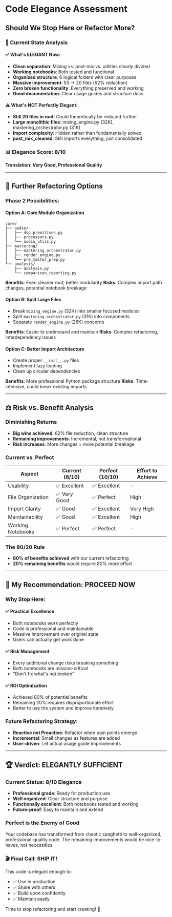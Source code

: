 # Code Elegance Assessment
## Should We Stop Here or Refactor More?

### 🎯 Current State Analysis

#### ✅ **What's ELEGANT Now:**
- **Clean separation**: Mixing vs. post-mix vs. utilities clearly divided
- **Working notebooks**: Both tested and functional
- **Organized structure**: 6 logical folders with clear purposes
- **Massive improvement**: 53 → 20 files (62% reduction)
- **Zero broken functionality**: Everything preserved and working
- **Good documentation**: Clear usage guides and structure docs

#### ⚠️ **What's NOT Perfectly Elegant:**
- **Still 20 files in root**: Could theoretically be reduced further
- **Large monolithic files**: mixing_engine.py (32K), mastering_orchestrator.py (31K)
- **Import complexity**: Hidden rather than fundamentally solved
- **post_mix_cleaned**: Still imports everything, just consolidated

### 📊 Elegance Score: **8/10** 
**Translation: Very Good, Professional Quality**

---

## 🤔 Further Refactoring Options

### **Phase 2 Possibilities:**

#### **Option A: Core Module Organization**
```
core/
├── audio/
│   ├── dsp_premitives.py
│   ├── processors.py  
│   └── audio_utils.py
├── mastering/
│   ├── mastering_orchestrator.py
│   ├── render_engine.py
│   └── pre_master_prep.py
└── analysis/
    ├── analysis.py
    └── comparison_reporting.py
```

**Benefits**: Even cleaner root, better modularity
**Risks**: Complex import path changes, potential notebook breakage

#### **Option B: Split Large Files**
- Break `mixing_engine.py` (32K) into smaller focused modules
- Split `mastering_orchestrator.py` (31K) into components
- Separate `render_engine.py` (26K) concerns

**Benefits**: Easier to understand and maintain
**Risks**: Complex refactoring, interdependency issues

#### **Option C: Better Import Architecture**
- Create proper `__init__.py` files
- Implement lazy loading
- Clean up circular dependencies

**Benefits**: More professional Python package structure
**Risks**: Time-intensive, could break existing imports

---

## ⚖️ Risk vs. Benefit Analysis

### **Diminishing Returns**
- **Big wins achieved**: 62% file reduction, clean structure
- **Remaining improvements**: Incremental, not transformational
- **Risk increases**: More changes = more potential breakage

### **Current vs. Perfect**

| Aspect | Current (8/10) | Perfect (10/10) | Effort to Achieve |
|--------|----------------|-----------------|-------------------|
| Usability | ✅ Excellent | ✅ Excellent | - |
| File Organization | ✅ Very Good | ✅ Perfect | High |
| Import Clarity | ✅ Good | ✅ Excellent | Very High |
| Maintainability | ✅ Good | ✅ Excellent | High |
| Working Notebooks | ✅ Perfect | ✅ Perfect | - |

### **The 80/20 Rule**
- **80% of benefits achieved** with our current refactoring
- **20% remaining benefits** would require 80% more effort

---

## 🎯 My Recommendation: **PROCEED NOW**

### **Why Stop Here:**

#### ✅ **Practical Excellence**
- Both notebooks work perfectly
- Code is professional and maintainable  
- Massive improvement over original state
- Users can actually get work done

#### ✅ **Risk Management**
- Every additional change risks breaking something
- Both notebooks are mission-critical
- "Don't fix what's not broken"

#### ✅ **ROI Optimization**
- Achieved 80% of potential benefits
- Remaining 20% requires disproportionate effort
- Better to use the system and improve iteratively

### **Future Refactoring Strategy:**
- **Reactive not Proactive**: Refactor when pain points emerge
- **Incremental**: Small changes as features are added
- **User-driven**: Let actual usage guide improvements

---

## 🏆 Verdict: **ELEGANTLY SUFFICIENT**

### **Current Status: 8/10 Elegance**
- **Professional grade**: Ready for production use
- **Well organized**: Clear structure and purpose
- **Functionally excellent**: Both notebooks tested and working
- **Future-proof**: Easy to maintain and extend

### **Perfect is the Enemy of Good**
Your codebase has transformed from chaotic spaghetti to well-organized, professional-quality code. The remaining improvements would be nice-to-haves, not necessities.

### **🎬 Final Call: SHIP IT!**
This code is elegant enough to:
- ✅ Use in production
- ✅ Share with others  
- ✅ Build upon confidently
- ✅ Maintain easily

Time to stop refactoring and start creating! 🚀